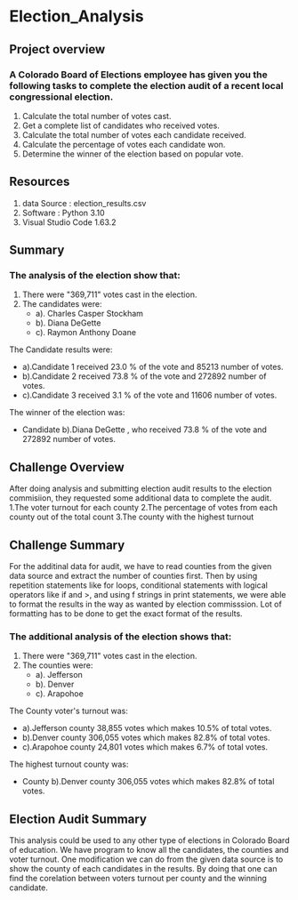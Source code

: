 # Election_Analysis

## Project overview

### A Colorado Board of Elections employee has given you the following tasks to complete the election audit of a recent local congressional election.
1. Calculate the total number of votes cast.
2. Get a complete list of candidates who received votes.
3. Calculate the total number of votes each candidate received.
4. Calculate the percentage of votes each candidate won.
5. Determine the winner of the election based on popular vote.

## Resources
1. data Source : election_results.csv
2. Software : Python 3.10
3. Visual Studio Code 1.63.2

## Summary

### The analysis of the election show that:
1. There were "369,711" votes cast in the election.
2. The candidates were:
   - a). Charles Casper Stockham
   - b). Diana DeGette
   - c). Raymon Anthony Doane
   
The Candidate results were:
  - a).Candidate 1 received 23.0 % of the vote and 85213 number of votes.
  - b).Candidate 2 received 73.8 % of the vote and 272892 number of votes.
  - c).Candidate 3 received 3.1 % of the vote and 11606 number of votes.
  
The winner of the election was:
  - Candidate b).Diana DeGette , who received 73.8 % of the vote and 272892 number of votes.
  
  ## Challenge Overview
  After doing analysis and submitting election audit results to the election commisiion, they requested some additional data to complete the audit.
  1.The voter turnout for each county
  2.The percentage of votes from each county out of the total count
  3.The county with the highest turnout
    
  ## Challenge Summary
  For the additinal data for audit, we have to read counties from the given data source and extract the number of counties first.
  Then by using repetition statements like for loops, conditional statements with logical operators like if and >, and using f strings in print statements, we were able to format the results in the way as wanted by election commisssion. 
Lot of formatting has to be done to get the exact format of the results.

### The additional analysis of the election shows that:
1. There were "369,711" votes cast in the election.
2. The counties were:
   - a). Jefferson
   - b). Denver
   - c). Arapohoe
   
The County voter's turnout was:
  - a).Jefferson county 38,855 votes which makes 10.5% of total votes.
  - b).Denver county 306,055 votes which makes 82.8% of total votes.
  - c).Arapohoe county 24,801 votes which makes 6.7% of total votes.
  
The highest turnout county was:
  - County b).Denver county 306,055 votes which makes 82.8% of total votes.
 
 ## Election Audit Summary
 This analysis could be used to any other type of elections in Colorado Board of education. We have program to know all the candidates, the counties and voter turnout. One modification we can do from the given data source is to show the county of each candidates in the results. By doing that one can find the corelation between voters turnout per county and the winning candidate.
 
